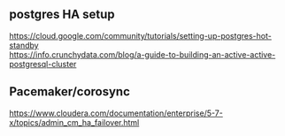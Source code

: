 ## postgres HA setup 
https://cloud.google.com/community/tutorials/setting-up-postgres-hot-standby \
https://info.crunchydata.com/blog/a-guide-to-building-an-active-active-postgresql-cluster


## Pacemaker/corosync
https://www.cloudera.com/documentation/enterprise/5-7-x/topics/admin_cm_ha_failover.html
